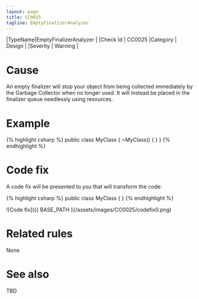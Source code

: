 ```yaml
---
layout: page
title: CC0025
tagline: EmptyFinalizerAnalyzer
---
```


|TypeName|EmptyFinalizerAnalyzer |
|Check Id | CC0025
|Category | Design |
|Severity | Warning |

# Cause

An empty finalizer will stop your object from being collected immediately by the Garbage Collector when no longer used. It will instead be placed in the finalizer queue needlessly using resources.

# Example

{% highlight csharp %}
public class MyClass 
{ 
	~MyClass() 
	{ 
	} 
}
{% endhighlight %}

# Code fix

A code fix will be presented to you that will transform the code:

{% highlight csharp %}
public class MyClass 
{ 
}
{% endhighlight %}

![Code fix]({{ BASE_PATH }}/assets/images/CC0025/codefix0.png)

# Related rules

None

# See also

TBD
